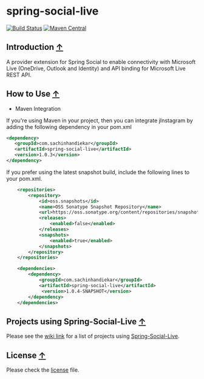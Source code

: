 spring-social-live
==================

[![Build Status](https://travis-ci.org/sachin-handiekar/spring-social-live.svg)](https://travis-ci.org/sachin-handiekar/spring-social-live) [![Maven Central](https://img.shields.io/maven-central/v/com.sachinhandiekar/spring-social-live.svg)](https://img.shields.io/maven-central/v/com.sachinhandiekar/spring-social-live.svg) 

## <a name="introduction">Introduction</a> [&#8593;](#toc)

A provider extension for Spring Social to enable connectivity with Microsoft Live (OneDrive, Outlook and Identity)  and API binding for Microsoft Live REST API.

## <a name="how-to-use">How to Use</a> [&#8593;](#toc)

* Maven Integration

If you're using Maven in your project, then you can integrate jInstagram by adding the following dependency in your pom.xml
	
```xml
<dependency>
   <groupId>com.sachinhandiekar</groupId>
   <artifactId>spring-social-live</artifactId>
   <version>1.0.3</version>
</dependency>
```

If you prefer using the latest snapshot build, include the following lines to your pom.xml.
	
```xml
    <repositories>
        <repository>
            <id>oss.snapshots</id>
            <name>OSS Sonatype Snapshot Repository</name>
            <url>https://oss.sonatype.org/content/repositories/snapshots/</url>
            <releases>
                <enabled>false</enabled>
            </releases>
            <snapshots>
                <enabled>true</enabled>
            </snapshots>
        </repository>
    </repositories>

    <dependencies>
        <dependency>
            <groupId>com.sachinhandiekar</groupId>
            <artifactId>spring-social-live</artifactId>
             <version>1.0.4-SNAPSHOT</version>
        </dependency>
    </dependencies>
```
        

## <a name="projects-using-spring-social-live">Projects using Spring-Social-Live</a> [&#8593;](#toc)

Please see the [wiki link](https://github.com/sachin-handiekar/spring-social-live/wiki/Projects-using-Spring-Social-Live) for a list of projects using [Spring-Social-Live](https://github.com/sachin-handiekar/spring-social-live).

## <a name="license">License</a> [&#8593;](#toc)

Please check the [license](https://github.com/sachin-handiekar/spring-social-live/blob/master/LICENSE) file.

